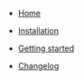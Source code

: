 - [Home](/)

- [Installation](installation.md)

- [Getting started](getting-started.md)

- [Changelog](CHANGELOG.md)